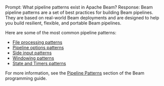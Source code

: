 Prompt:
What pipeline patterns exist in Apache Beam?
Response:
Beam pipeline patterns are a set of best practices for building Beam pipelines. They are based on real-world Beam deployments and are designed to help you build resilient, flexible, and portable Beam pipelines.

Here are some of the most common pipeline patterns:
- [File processing patterns](https://beam.apache.org/documentation/patterns/file-processing/)
- [Pipeline options patterns](https://beam.apache.org/documentation/patterns/pipeline-options/)
- [Side input patterns](https://beam.apache.org/documentation/patterns/side-inputs/)
- [Windowing patterns](https://beam.apache.org/documentation/patterns/custom-windows/)
- [State and Timers patterns](https://beam.apache.org/documentation/patterns/grouping-elements-for-efficient-external-service-calls/)

For more information, see the [Pipeline Patterns](https://beam.apache.org/documentation/patterns/overview/) section of the Beam programming guide.
